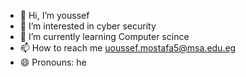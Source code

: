 - 👋 Hi, I’m youssef
- 👀 I’m interested in cyber security
- 🌱 I’m currently learning Computer scince
- 📫 How to reach me uoussef.mostafa5@msa.edu.eg
- 😄 Pronouns: he
